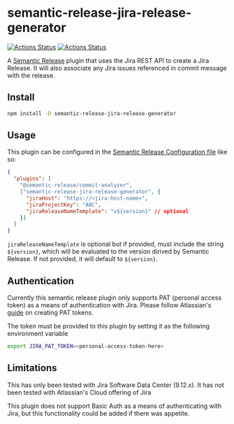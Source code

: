 # semantic-release-jira-release-generator

[![Actions Status](https://github.com/jgcrunden/semantic-release-jira-release-generator/workflows/CI/badge.svg)](https://github.com/jgcrunden/semantic-release-jira-release-generator/actions/workflows/ci.yml)
[![Actions Status](https://github.com/jgcrunden/semantic-release-jira-release-generator/workflows/Release/badge.svg)](https://github.com/jgcrunden/semantic-release-jira-release-generator/actions/workflows/release.yml)


A [Semantic Release](https://github.com/semantic-release/semantic-release) plugin that uses the Jira REST API to create a Jira Release. It will also associate any Jira issues referenced in commit message with the release.

## Install

```bash
npm install -D semantic-release-jira-release-generator
```

## Usage

This plugin can be configured in the [Semantic Release Configuration file](https://github.com/semantic-release/semantic-release/blob/master/docs/usage/configuration.md#configuration) like so:

```json
{
  "plugins": [
    "@semantic-release/commit-analyzer",
    ["semantic-release-jira-release-generator", {
      "jiraHost": "https://<jira-host-name>",
      "jiraProjectKey": "ABC",
      "jiraReleaseNameTemplate": "v${version}" // optional
    }]
  ]
}
```
`jiraReleaseNameTemplate` is optional but if provided, must include the string `${version}`, which will be evaluated to the version dirived by Semantic Release. If not provided, it will default to `${version}`.

## Authentication

Currently this semantic release plugin only supports PAT (personal access token) as a means of authentication with Jira. Please follow Atlassian's [guide](https://confluence.atlassian.com/enterprise/using-personal-access-tokens-1026032365.html) on creating PAT tokens.

The token must be provided to this plugin by setting it as the following environment variable
```bash
export JIRA_PAT_TOKEN=<personal-access-token-here>
```

## Limitations

This has only been tested with Jira Software Data Center (9.12.x). It has not been tested with Atlassian's Cloud offering of Jira

This plugin does not support Basic Auth as a means of authenticating with Jira, but this functionality could be added if there was appetite.
